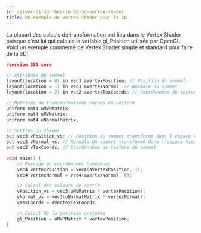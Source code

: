 ```yaml
---
id: silver-01-3d-theorie-03-3d-vertex-shader
title: Un exemple de Vertex Shader pour la 3D
---
```


La plupart des calculs de transformation ont lieu dans le Vertex Shader puisque c'est lui qui calcule la variable gl_Position utilisée par OpenGL. Voici un exemple commenté de Vertex Shader simple et standard pour faire de la 3D:

```cpp
#version 330 core

// Attributs de sommet
layout(location = 0) in vec3 aVertexPosition; // Position du sommet
layout(location = 1) in vec3 aVertexNormal; // Normale du sommet
layout(location = 2) in vec2 aVertexTexCoords; // Coordonnées de texture du sommet

// Matrices de transformations reçues en uniform
uniform mat4 uMVPMatrix;
uniform mat4 uMVMatrix;
uniform mat4 uNormalMatrix;

// Sorties du shader
out vec3 vPosition_vs; // Position du sommet transformé dans l'espace View
out vec3 vNormal_vs; // Normale du sommet transformé dans l'espace View
out vec2 vTexCoords; // Coordonnées de texture du sommet

void main() {
    // Passage en coordonnées homogènes
    vec4 vertexPosition = vec4(aVertexPosition, 1);
    vec4 vertexNormal = vec4(aVertexNormal, 0);

    // Calcul des valeurs de sortie
    vPosition_vs = vec3(uMVMatrix * vertexPosition);
    vNormal_vs = vec3(uNormalMatrix * vertexNormal);
    vTexCoords = aVertexTexCoords;

    // Calcul de la position projetée
    gl_Position = uMVPMatrix * vertexPosition;
}
```
